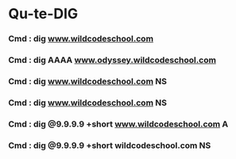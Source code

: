 # Qu-te-DIG

### Cmd : dig www.wildcodeschool.com
### Cmd : dig AAAA www.odyssey.wildcodeschool.com 
### Cmd : dig www.wildcodeschool.com NS
### Cmd : dig www.wildcodeschool.com NS
### Cmd : dig @9.9.9.9 +short www.wildcodeschool.com A
### Cmd : dig @9.9.9.9 +short wildcodeschool.com NS
